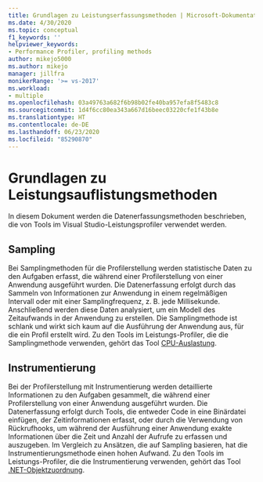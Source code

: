 ```yaml
---
title: Grundlagen zu Leistungserfassungsmethoden | Microsoft-Dokumentation
ms.date: 4/30/2020
ms.topic: conceptual
f1_keywords: ''
helpviewer_keywords:
- Performance Profiler, profiling methods
author: mikejo5000
ms.author: mikejo
manager: jillfra
monikerRange: '>= vs-2017'
ms.workload:
- multiple
ms.openlocfilehash: 03a49763a682f6b98b02fe40ba957efa8f5483c8
ms.sourcegitcommit: 1d4f6cc80ea343a667d16beec03220cfe1f43b8e
ms.translationtype: HT
ms.contentlocale: de-DE
ms.lasthandoff: 06/23/2020
ms.locfileid: "85290870"
---
```

# <a name="understand-performance-collection-methods"></a>Grundlagen zu Leistungsauflistungsmethoden

In diesem Dokument werden die Datenerfassungsmethoden beschrieben, die von Tools im Visual Studio-Leistungsprofiler verwendet werden. 

## <a name="sampling"></a>Sampling

Bei Samplingmethoden für die Profilerstellung werden statistische Daten zu den Aufgaben erfasst, die während einer Profilerstellung von einer Anwendung ausgeführt wurden. Die Datenerfassung erfolgt durch das Sammeln von Informationen zur Anwendung in einem regelmäßigen Intervall oder mit einer Samplingfrequenz, z. B. jede Millisekunde. Anschließend werden diese Daten analysiert, um ein Modell des Zeitaufwands in der Anwendung zu erstellen. Die Samplingmethode ist schlank und wirkt sich kaum auf die Ausführung der Anwendung aus, für die ein Profil erstellt wird. Zu den Tools im Leistungs-Profiler, die die Samplingmethode verwenden, gehört das Tool [CPU-Auslastung](../profiling/cpu-usage.md).

## <a name="instrumentation"></a>Instrumentierung

Bei der Profilerstellung mit Instrumentierung werden detaillierte Informationen zu den Aufgaben gesammelt, die während einer Profilerstellung von einer Anwendung ausgeführt wurden. Die Datenerfassung erfolgt durch Tools, die entweder Code in eine Binärdatei einfügen, der Zeitinformationen erfasst, oder durch die Verwendung von Rückrufhooks, um während der Ausführung einer Anwendung exakte Informationen über die Zeit und Anzahl der Aufrufe zu erfassen und auszugeben. Im Vergleich zu Ansätzen, die auf Sampling basieren, hat die Instrumentierungsmethode einen hohen Aufwand. Zu den Tools im Leistungs-Profiler, die die Instrumentierung verwenden, gehört das Tool [.NET-Objektzuordnung](../profiling/dotnet-alloc-tool.md).